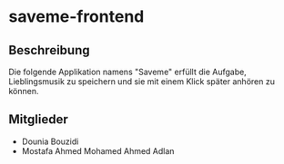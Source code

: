 # saveme-frontend

## Beschreibung
Die folgende Applikation namens "Saveme" erfüllt die Aufgabe, Lieblingsmusik zu speichern und sie mit einem Klick später anhören zu können.

## Mitglieder
* Dounia Bouzidi
* Mostafa Ahmed Mohamed Ahmed Adlan
